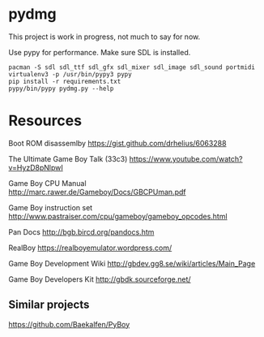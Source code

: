 # pydmg

This project is work in progress, not much to say for now.

Use pypy for performance. Make sure SDL is installed.

```
pacman -S sdl sdl_ttf sdl_gfx sdl_mixer sdl_image sdl_sound portmidi
virtualenv3 -p /usr/bin/pypy3 pypy
pip install -r requirements.txt
pypy/bin/pypy pydmg.py --help
```

# Resources

Boot ROM disassemlby
https://gist.github.com/drhelius/6063288

The Ultimate Game Boy Talk (33c3)
https://www.youtube.com/watch?v=HyzD8pNlpwI

Game Boy CPU Manual
http://marc.rawer.de/Gameboy/Docs/GBCPUman.pdf

Game Boy instruction set
http://www.pastraiser.com/cpu/gameboy/gameboy_opcodes.html

Pan Docs
http://bgb.bircd.org/pandocs.htm

RealBoy
https://realboyemulator.wordpress.com/

Game Boy Development Wiki
http://gbdev.gg8.se/wiki/articles/Main_Page

Game Boy Developers Kit
http://gbdk.sourceforge.net/


## Similar projects

https://github.com/Baekalfen/PyBoy

